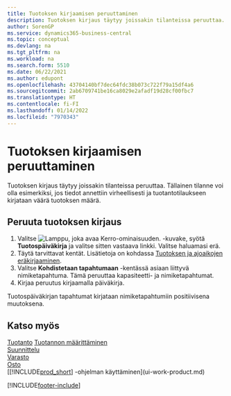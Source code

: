 ```yaml
---
title: Tuotoksen kirjaamisen peruuttaminen
description: Tuotoksen kirjaus täytyy joissakin tilanteissa peruuttaa. Tässä aiheessa kuvataan tuotoksen kirjauksen peruuttaminen.
author: SorenGP
ms.service: dynamics365-business-central
ms.topic: conceptual
ms.devlang: na
ms.tgt_pltfrm: na
ms.workload: na
ms.search.form: 5510
ms.date: 06/22/2021
ms.author: edupont
ms.openlocfilehash: 43704140bf7dec64fdc38b073c722f79a15df4a6
ms.sourcegitcommit: 2ab6709741be16ca8029e2afadf19d28cf00fbc7
ms.translationtype: HT
ms.contentlocale: fi-FI
ms.lasthandoff: 01/14/2022
ms.locfileid: "7970343"
---
```

# <a name="reverse-output-posting"></a>Tuotoksen kirjaamisen peruuttaminen

Tuotoksen kirjaus täytyy joissakin tilanteissa peruuttaa. Tällainen tilanne voi olla esimerkiksi, jos tiedot annettiin virheellisesti ja tuotantotilaukseen kirjataan väärä tuotoksen määrä.  

## <a name="to-reverse-an-output-posting"></a>Peruuta tuotoksen kirjaus

1. Valitse ![Lamppu, joka avaa Kerro-ominaisuuden.](media/ui-search/search_small.png "Kerro, mitä haluat tehdä") -kuvake, syötä **Tuotospäiväkirja** ja valitse sitten vastaava linkki. Valitse haluamasi erä.  
2. Täytä tarvittavat kentät. Lisätietoja on kohdassa [Tuotoksen ja ajoaikojen eräkirjaaminen](production-how-to-post-output-quantity.md).
3. Valitse **Kohdistetaan tapahtumaan** -kentässä asiaan liittyvä nimiketapahtuma. Tämä peruuttaa kapasiteetti- ja nimiketapahtumat.  
4. Kirjaa peruutus kirjaamalla päiväkirja.  

Tuotospäiväkirjan tapahtumat kirjataan nimiketapahtumiin positiivisena muutoksena.  

## <a name="see-also"></a>Katso myös

 [Tuotanto](production-manage-manufacturing.md) [Tuotannon määrittäminen](production-configure-production-processes.md)  
 [Suunnittelu](production-planning.md)  
 [Varasto](inventory-manage-inventory.md)  
 [Osto](purchasing-manage-purchasing.md)  
 [[!INCLUDE[prod_short](includes/prod_short.md)] -ohjelman käyttäminen](ui-work-product.md)  


[!INCLUDE[footer-include](includes/footer-banner.md)]
